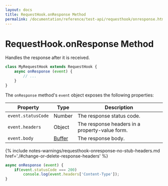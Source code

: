 ```yaml
---
layout: docs
title: RequestHook.onResponse Method
permalink: /documentation/reference/test-api/requesthook/onresponse.html
---
```

# RequestHook.onResponse Method

Handles the response after it is received.

```js
class MyRequestHook extends RequestHook {
    async onResponse (event) {
        // ...
    }
}
```

The `onResponse` method's `event` object exposes the following properties:

Property | Type | Description
-------- | ---- | --------------
`event.statusCode` | Number | The response status code.
`event.headers`    | Object | The response headers in a property-value form.
`event.body`       | [Buffer](https://nodejs.org/api/buffer.html) | The response body.

{% include notes-warnings/requesthook-onresponse-no-stub-headers.md href='./#change-or-delete-response-headers' %}

```js
async onResponse (event) {
    if(event.statusCode === 200)
        console.log(event.headers['Content-Type']);
}
```
